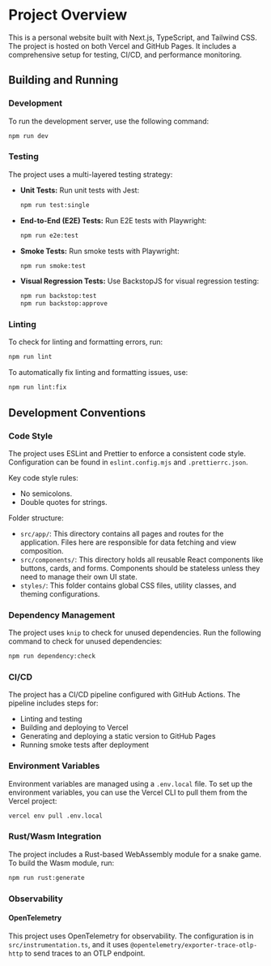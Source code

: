 # Project Overview

This is a personal website built with Next.js, TypeScript, and Tailwind CSS. The project is hosted on both Vercel and GitHub Pages. It includes a comprehensive setup for testing, CI/CD, and performance monitoring.

## Building and Running

### Development

To run the development server, use the following command:

```bash
npm run dev
```

### Testing

The project uses a multi-layered testing strategy:

*   **Unit Tests:** Run unit tests with Jest:
    ```bash
    npm run test:single
    ```
*   **End-to-End (E2E) Tests:** Run E2E tests with Playwright:
    ```bash
    npm run e2e:test
    ```
*   **Smoke Tests:** Run smoke tests with Playwright:
    ```bash
    npm run smoke:test
    ```
*   **Visual Regression Tests:** Use BackstopJS for visual regression testing:
    ```bash
    npm run backstop:test
    npm run backstop:approve
    ```

### Linting

To check for linting and formatting errors, run:

```bash
npm run lint
```

To automatically fix linting and formatting issues, use:

```bash
npm run lint:fix
```

## Development Conventions

### Code Style

The project uses ESLint and Prettier to enforce a consistent code style. Configuration can be found in `eslint.config.mjs` and `.prettierrc.json`.

Key code style rules:
* No semicolons.
* Double quotes for strings.

Folder structure:
- `src/app/`: This directory contains all pages and routes for the application. Files here are responsible for data fetching and view composition.
- `src/components/`: This directory holds all reusable React components like buttons, cards, and forms. Components should be stateless unless they need to manage their own UI state.
- `styles/`: This folder contains global CSS files, utility classes, and theming configurations.

### Dependency Management

The project uses `knip` to check for unused dependencies. Run the following command to check for unused dependencies:

```bash
npm run dependency:check
```

### CI/CD

The project has a CI/CD pipeline configured with GitHub Actions. The pipeline includes steps for:

*   Linting and testing
*   Building and deploying to Vercel
*   Generating and deploying a static version to GitHub Pages
*   Running smoke tests after deployment

### Environment Variables

Environment variables are managed using a `.env.local` file. To set up the environment variables, you can use the Vercel CLI to pull them from the Vercel project:

```bash
vercel env pull .env.local
```

### Rust/Wasm Integration

The project includes a Rust-based WebAssembly module for a snake game. To build the Wasm module, run:

```bash
npm run rust:generate
```

### Observability

#### OpenTelemetry

This project uses OpenTelemetry for observability. The configuration is in `src/instrumentation.ts`, and it uses `@opentelemetry/exporter-trace-otlp-http` to send traces to an OTLP endpoint.